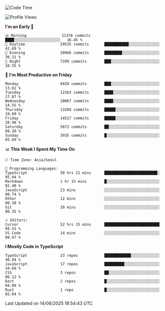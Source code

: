 <!--START_SECTION:waka-->
![Code Time](http://img.shields.io/badge/Code%20Time-7%2C873%20hrs%2015%20mins-blue)

![Profile Views](http://img.shields.io/badge/Profile%20Views-8-blue)

**I'm an Early 🐤** 

```text
🌞 Morning                11378 commits       ████░░░░░░░░░░░░░░░░░░░░░   16.45 % 
🌆 Daytime                29535 commits       ███████████░░░░░░░░░░░░░░   42.69 % 
🌃 Evening                20966 commits       ████████░░░░░░░░░░░░░░░░░   30.31 % 
🌙 Night                  7299 commits        ███░░░░░░░░░░░░░░░░░░░░░░   10.55 % 
```
📅 **I'm Most Productive on Friday** 

```text
Monday                   9420 commits        ███░░░░░░░░░░░░░░░░░░░░░░   13.62 % 
Tuesday                  12363 commits       ████░░░░░░░░░░░░░░░░░░░░░   17.87 % 
Wednesday                10067 commits       ████░░░░░░░░░░░░░░░░░░░░░   14.55 % 
Thursday                 13204 commits       █████░░░░░░░░░░░░░░░░░░░░   19.09 % 
Friday                   14517 commits       █████░░░░░░░░░░░░░░░░░░░░   20.98 % 
Saturday                 5672 commits        ██░░░░░░░░░░░░░░░░░░░░░░░   08.20 % 
Sunday                   3935 commits        █░░░░░░░░░░░░░░░░░░░░░░░░   05.69 % 
```


📊 **This Week I Spent My Time On** 

```text
🕑︎ Time Zone: Asia/Seoul

💬 Programming Languages: 
TypeScript               50 hrs 21 mins      ████████████████████████░   95.94 % 
Markdown                 1 hr 15 mins        █░░░░░░░░░░░░░░░░░░░░░░░░   02.40 % 
JavaScript               23 mins             ░░░░░░░░░░░░░░░░░░░░░░░░░   00.74 % 
Other                    12 mins             ░░░░░░░░░░░░░░░░░░░░░░░░░   00.38 % 
Git                      10 mins             ░░░░░░░░░░░░░░░░░░░░░░░░░   00.35 % 

🔥 Editors: 
Cursor                   52 hrs 15 mins      █████████████████████████   99.53 % 
VS Code                  14 mins             ░░░░░░░░░░░░░░░░░░░░░░░░░   00.47 % 
```

**I Mostly Code in TypeScript** 

```text
TypeScript               23 repos            ████████████░░░░░░░░░░░░░   46.94 % 
JavaScript               17 repos            █████████░░░░░░░░░░░░░░░░   34.69 % 
CSS                      3 repos             ██░░░░░░░░░░░░░░░░░░░░░░░   06.12 % 
Dart                     2 repos             █░░░░░░░░░░░░░░░░░░░░░░░░   04.08 % 
Rust                     1 repo              █░░░░░░░░░░░░░░░░░░░░░░░░   02.04 % 
```




 Last Updated on 14/06/2025 18:54:43 UTC
<!--END_SECTION:waka-->
